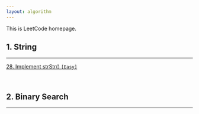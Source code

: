```yaml
---
layout: algorithm
---
```


This is LeetCode homepage.

## 1. String
---

[28. Implement strStr() `[Easy]`]({{site.baseurl}}/algorithms/leetcode/28.Implement-strStr() "28. Implement strStr()")

<br>

## 2. Binary Search
---
